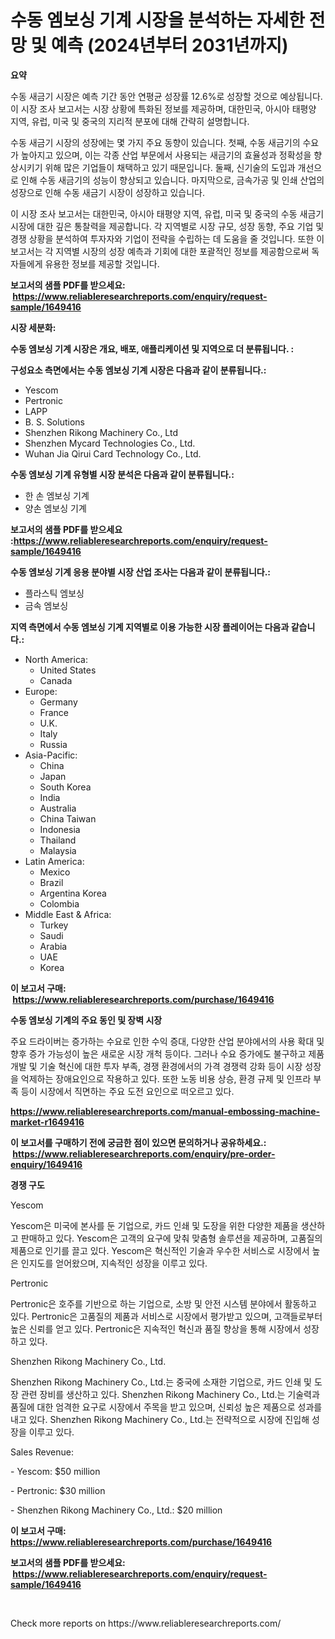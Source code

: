<p><h1>수동 엠보싱 기계 시장을 분석하는 자세한 전망 및 예측 (2024년부터 2031년까지)</h1></p><p><strong>요약</strong></p>
<p><p>수동 새금기 시장은 예측 기간 동안 연평균 성장률 12.6%로 성장할 것으로 예상됩니다. 이 시장 조사 보고서는 시장 상황에 특화된 정보를 제공하며, 대한민국, 아시아 태평양 지역, 유럽, 미국 및 중국의 지리적 분포에 대해 간략히 설명합니다.</p><p>수동 새금기 시장의 성장에는 몇 가지 주요 동향이 있습니다. 첫째, 수동 새금기의 수요가 높아지고 있으며, 이는 각종 산업 부문에서 사용되는 새금기의 효율성과 정확성을 향상시키기 위해 많은 기업들이 채택하고 있기 때문입니다. 둘째, 신기술의 도입과 개선으로 인해 수동 새금기의 성능이 향상되고 있습니다. 마지막으로, 금속가공 및 인쇄 산업의 성장으로 인해 수동 새금기 시장이 성장하고 있습니다.</p><p>이 시장 조사 보고서는 대한민국, 아시아 태평양 지역, 유럽, 미국 및 중국의 수동 새금기 시장에 대한 깊은 통찰력을 제공합니다. 각 지역별로 시장 규모, 성장 동향, 주요 기업 및 경쟁 상황을 분석하여 투자자와 기업이 전략을 수립하는 데 도움을 줄 것입니다. 또한 이 보고서는 각 지역별 시장의 성장 예측과 기회에 대한 포괄적인 정보를 제공함으로써 독자들에게 유용한 정보를 제공할 것입니다.</p></p>
<p><strong>보고서의 샘플 PDF를 받으세요: &nbsp;<a href="https://www.reliableresearchreports.com/enquiry/request-sample/1649416">https://www.reliableresearchreports.com/enquiry/request-sample/1649416</a></strong></p>
<p><strong>시장 세분화:</strong></p>
<p><strong> 수동 엠보싱 기계 시장은 개요, 배포, 애플리케이션 및 지역으로 더 분류됩니다. :</strong></p>
<p><strong>구성요소 측면에서는 수동 엠보싱 기계 시장은 다음과 같이 분류됩니다.:</strong></p>
<p><ul><li>Yescom</li><li>Pertronic</li><li>LAPP</li><li>B. S. Solutions</li><li>Shenzhen Rikong Machinery Co., Ltd</li><li>Shenzhen Mycard Technologies Co., Ltd.</li><li>Wuhan Jia Qirui Card Technology Co., Ltd.</li></ul></p>
<p><strong> 수동 엠보싱 기계 유형별 시장 분석은 다음과 같이 분류됩니다.:</strong></p>
<p><ul><li>한 손 엠보싱 기계</li><li>양손 엠보싱 기계</li></ul></p>
<p><strong>보고서의 샘플 PDF를 받으세요 :<a href="https://www.reliableresearchreports.com/enquiry/request-sample/1649416">https://www.reliableresearchreports.com/enquiry/request-sample/1649416</a></strong></p>
<p><strong> 수동 엠보싱 기계 응용 분야별 시장 산업 조사는 다음과 같이 분류됩니다.:</strong></p>
<p><ul><li>플라스틱 엠보싱</li><li>금속 엠보싱</li></ul></p>
<p><strong>지역 측면에서 수동 엠보싱 기계 지역별로 이용 가능한 시장 플레이어는 다음과 같습니다.:</strong></p>
<p><ul>
    <li>
        North America:
        <ul>
            <li>United States</li>
            <li>Canada</li>
        </ul>
    </li>
    <li>
        Europe:
        <ul>
            <li>Germany</li>
            <li>France</li>
            <li>U.K.</li>
            <li>Italy</li>
            <li>Russia</li>
        </ul>
    </li>
    <li>
        Asia-Pacific:
        <ul>
            <li>China</li>
            <li>Japan</li>
            <li>South Korea</li>
            <li>India</li>
            <li>Australia</li>
            <li>China Taiwan</li>
            <li>Indonesia</li>
            <li>Thailand</li>
            <li>Malaysia</li>
        </ul>
    </li>
    <li>
        Latin America:
        <ul>
            <li>Mexico</li>
            <li>Brazil</li>
            <li>Argentina Korea</li>
            <li>Colombia</li>
        </ul>
    </li>
    <li>
        Middle East & Africa:
        <ul>
            <li>Turkey</li>
            <li>Saudi</li>
            <li>Arabia</li>
            <li>UAE</li>
            <li>Korea</li>
        </ul>
    </li>
    </ul></p>
<p><strong>이 보고서 구매: &nbsp;<a href="https://www.reliableresearchreports.com/purchase/1649416">https://www.reliableresearchreports.com/purchase/1649416</a></strong></p>
<p><strong>수동 엠보싱 기계의 주요 동인 및 장벽 시장</strong></p>
<p><p>주요 드라이버는 증가하는 수요로 인한 수익 증대, 다양한 산업 분야에서의 사용 확대 및 향후 증가 가능성이 높은 새로운 시장 개척 등이다. 그러나 수요 증가에도 불구하고 제품 개발 및 기술 혁신에 대한 투자 부족, 경쟁 환경에서의 가격 경쟁력 강화 등이 시장 성장을 억제하는 장애요인으로 작용하고 있다. 또한 노동 비용 상승, 환경 규제 및 인프라 부족 등이 시장에서 직면하는 주요 도전 요인으로 떠오르고 있다.</p></p>
<p><strong><a href="https://www.reliableresearchreports.com/manual-embossing-machine-market-r1649416">https://www.reliableresearchreports.com/manual-embossing-machine-market-r1649416</a></strong></p>
<p><strong>이 보고서를 구매하기 전에 궁금한 점이 있으면 문의하거나 공유하세요.: &nbsp;<a href="https://www.reliableresearchreports.com/enquiry/pre-order-enquiry/1649416">https://www.reliableresearchreports.com/enquiry/pre-order-enquiry/1649416</a></strong></p>
<p><strong>경쟁 구도</strong></p>
<p><p>Yescom</p><p>Yescom은 미국에 본사를 둔 기업으로, 카드 인쇄 및 도장을 위한 다양한 제품을 생산하고 판매하고 있다. Yescom은 고객의 요구에 맞춰 맞춤형 솔루션을 제공하며, 고품질의 제품으로 인기를 끌고 있다. Yescom은 혁신적인 기술과 우수한 서비스로 시장에서 높은 인지도를 얻어왔으며, 지속적인 성장을 이루고 있다.</p><p>Pertronic</p><p>Pertronic은 호주를 기반으로 하는 기업으로, 소방 및 안전 시스템 분야에서 활동하고 있다. Pertronic은 고품질의 제품과 서비스로 시장에서 평가받고 있으며, 고객들로부터 높은 신뢰를 얻고 있다. Pertronic은 지속적인 혁신과 품질 향상을 통해 시장에서 성장하고 있다.</p><p>Shenzhen Rikong Machinery Co., Ltd.</p><p>Shenzhen Rikong Machinery Co., Ltd.는 중국에 소재한 기업으로, 카드 인쇄 및 도장 관련 장비를 생산하고 있다. Shenzhen Rikong Machinery Co., Ltd.는 기술력과 품질에 대한 엄격한 요구로 시장에서 주목을 받고 있으며, 신뢰성 높은 제품으로 성과를 내고 있다. Shenzhen Rikong Machinery Co., Ltd.는 전략적으로 시장에 진입해 성장을 이루고 있다.</p><p>Sales Revenue:</p><p>- Yescom: $50 million</p><p>- Pertronic: $30 million</p><p>- Shenzhen Rikong Machinery Co., Ltd.: $20 million</p></p>
<p><strong>이 보고서 구매: &nbsp; <a href="https://www.reliableresearchreports.com/purchase/1649416">https://www.reliableresearchreports.com/purchase/1649416</a></strong></p>
<p><strong>보고서의 샘플 PDF를 받으세요: &nbsp;<a href="https://www.reliableresearchreports.com/enquiry/request-sample/1649416">https://www.reliableresearchreports.com/enquiry/request-sample/1649416</a></strong><strong></strong></p>
<p>&nbsp;</p>
<p>Check more reports on https://www.reliableresearchreports.com/</p>